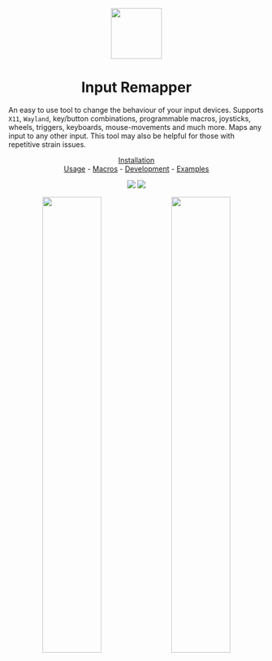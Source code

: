 <p align="center"><img src="data/input-remapper.svg" width=100/></p>

<h1 align="center">Input Remapper</h1>

An easy to use tool to change the behaviour of your input devices.
Supports `X11`, `Wayland`, key/button combinations, programmable macros,
joysticks, wheels, triggers, keyboards, mouse-movements and much
more. Maps any input to any other input.  This tool may also be helpful
for those with repetitive strain issues.

<p align="center">
<a href="readme/installation.md">Installation</a></br> 
<a href="readme/usage.md">Usage</a> - 
<a href="readme/macros.md">Macros</a> - 
<a href="readme/development.md">Development</a> -
<a href="readme/examples.md">Examples</a>
</p>

<p align="center"><img src="readme/pylint.svg"/> <img src="readme/coverage.svg"/></p>

<p align="center">
  <img src="readme/screenshot.png" width="48%"/>
  &#160;
  <img src="readme/screenshot_2.png" width="48%"/>
</p>
